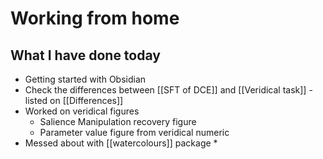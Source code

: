 
# Working from home


## What I have done today

* Getting started with Obsidian
* Check the differences between [[SFT of DCE]] and [[Veridical task]] - listed on [[Differences]]
* Worked on veridical figures
	* Salience Manipulation recovery figure
	* Parameter value figure from veridical numeric
* Messed about with [[watercolours]] package
	* 